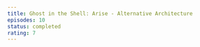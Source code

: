 ```yaml
---
title: Ghost in the Shell: Arise - Alternative Architecture
episodes: 10
status: completed
rating: 7
---
```

